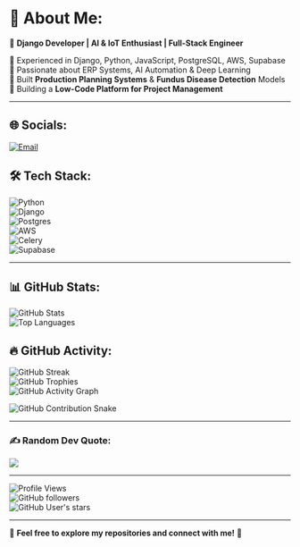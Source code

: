 # 💫 About Me:
🚀 **Django Developer | AI & IoT Enthusiast | Full-Stack Engineer**  

🔹 Experienced in Django, Python, JavaScript, PostgreSQL, AWS, Supabase  
🔹 Passionate about ERP Systems, AI Automation & Deep Learning  
🔹 Built **Production Planning Systems** & **Fundus Disease Detection** Models  
🔹 Building a **Low-Code Platform for Project Management**  

---

## 🌐 Socials:
[![Email](https://img.shields.io/badge/Email-D14836?logo=gmail&logoColor=white)](mailto:sannidhi.bhat@primesophictech.com)  

## 🛠 Tech Stack:
![Python](https://img.shields.io/badge/python-%233670A0.svg?style=for-the-badge&logo=python&logoColor=white)  
![Django](https://img.shields.io/badge/django-%23092E20.svg?style=for-the-badge&logo=django&logoColor=white)  
![Postgres](https://img.shields.io/badge/postgres-%23316192.svg?style=for-the-badge&logo=postgresql&logoColor=white)  
![AWS](https://img.shields.io/badge/aws-%23FF9900.svg?style=for-the-badge&logo=amazon-aws&logoColor=white)  
![Celery](https://img.shields.io/badge/celery-%2337814A.svg?style=for-the-badge&logo=celery&logoColor=white)  
![Supabase](https://img.shields.io/badge/supabase-%23006666.svg?style=for-the-badge&logo=supabase&logoColor=white)  

---

## 📊 GitHub Stats:
![GitHub Stats](https://github-readme-stats.vercel.app/api?username=sannidhi82&show_icons=true&theme=radical)  
![Top Languages](https://github-readme-stats.vercel.app/api/top-langs/?username=sannidhi82&layout=compact&theme=radical)  

## 🔥 GitHub Activity:
![GitHub Streak](https://streak-stats.demolab.com?user=sannidhi82&theme=radical&hide_border=true)  
![GitHub Trophies](https://github-profile-trophy.vercel.app/?username=sannidhi82&theme=radical&margin-w=15&no-bg=true&no-frame=true)  
![GitHub Activity Graph](https://github-readme-activity-graph.vercel.app/graph?username=sannidhi82&theme=github-dark)  

![GitHub Contribution Snake](https://github.com/sannidhi82/sannidhi82/blob/output/github-contribution-grid-snake.svg)


---

### ✍️ Random Dev Quote:
![](https://quotes-github-readme.vercel.app/api?type=horizontal&theme=radical)  

---

![Profile Views](https://komarev.com/ghpvc/?username=sannidhi82&label=Profile%20Views&color=brightgreen)  
![GitHub followers](https://img.shields.io/github/followers/sannidhi82?label=Followers&style=flat&color=red)  
![GitHub User's stars](https://img.shields.io/github/stars/sannidhi82?affiliations=OWNER&style=flat&color=yellow)  

---

🔹 **Feel free to explore my repositories and connect with me!** 🚀
